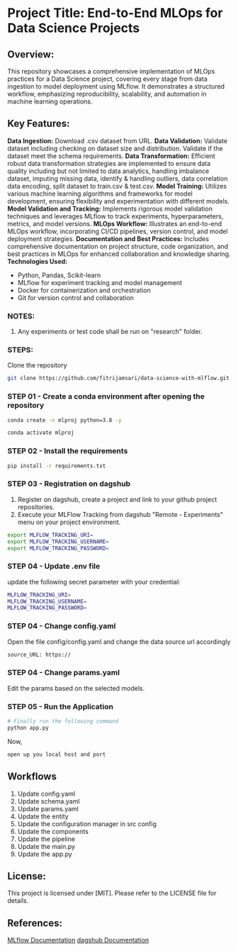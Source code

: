 # Project Title: End-to-End MLOps for Data Science Projects

## Overview:

This repository showcases a comprehensive implementation of MLOps practices for a Data Science project, covering every stage from data ingestion to model deployment using MLflow. It demonstrates a structured workflow, emphasizing reproducibility, scalability, and automation in machine learning operations.

## Key Features:

**Data Ingestion:** Download .csv dataset from URL.
**Data Validation:** Validate dataset including checking on dataset size and distribution. Validate if the dataset meet the schema requirements.
**Data Transformation:** Efficient robust data transformation strategies are implemented to ensure data quality including but not limited to data analytics, handling imbalance dataset, imputing missing data, identify & handling outliers, data correlation data encoding, split dataset to train.csv & test.csv.
**Model Training:** Utilizes various machine learning algorithms and frameworks for model development, ensuring flexibility and experimentation with different models.
**Model Validation and Tracking:** Implements rigorous model validation techniques and leverages MLflow to track experiments, hyperparameters, metrics, and model versions.
**MLOps Workflow:** Illustrates an end-to-end MLOps workflow, incorporating CI/CD pipelines, version control, and model deployment strategies.
**Documentation and Best Practices:** Includes comprehensive documentation on project structure, code organization, and best practices in MLOps for enhanced collaboration and knowledge sharing.
**Technologies Used:**

- Python, Pandas, Scikit-learn
- MLflow for experiment tracking and model management
- Docker for containerization and orchestration
- Git for version control and collaboration

### NOTES:

1. Any experiments or test code shall be run on "research" folder.

### STEPS:

Clone the repository

```bash
git clone https://github.com/fitrijamsari/data-science-with-mlflow.git
```

### STEP 01 - Create a conda environment after opening the repository

```bash
conda create -n mlproj python=3.8 -y
```

```bash
conda activate mlproj
```

### STEP 02 - Install the requirements

```bash
pip install -r requirements.txt
```

### STEP 03 - Registration on dagshub

1. Register on dagshub, create a project and link to your github project repositories.
2. Execute your MLFlow Tracking from dagshub "Remote - Experiments" menu on your project environment.

```bash
export MLFLOW_TRACKING_URI=
export MLFLOW_TRACKING_USERNAME=
export MLFLOW_TRACKING_PASSWORD=
```

### STEP 04 - Update .env file

update the following secret parameter with your credential:

```bash
MLFLOW_TRACKING_URI=
MLFLOW_TRACKING_USERNAME=
MLFLOW_TRACKING_PASSWORD=
```

### STEP 04 - Change config.yaml

Open the file config/config.yaml and change the data source url accordingly

```bash
source_URL: https://
```

### STEP 04 - Change params.yaml

Edit the params based on the selected models.

### STEP 05 - Run the Application

```bash
# Finally run the following command
python app.py
```

Now,

```bash
open up you local host and port
```

## Workflows

1. Update config.yaml
2. Update schema.yaml
3. Update params.yaml
4. Update the entity
5. Update the configuration manager in src config
6. Update the components
7. Update the pipeline
8. Update the main.py
9. Update the app.py

## License:

This project is licensed under [MIT]. Please refer to the LICENSE file for details.

## References:

[MLflow Documentation](https://mlflow.org/docs/latest/index.html)
[dagshub Documentation](https://dagshub.com/)
